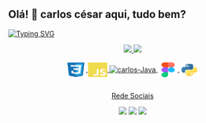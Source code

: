 ## Olá! 👋 carlos césar aqui, tudo bem?

[![Typing SVG](https://readme-typing-svg.herokuapp.com/?color=D71212&size=35&center=true&vCenter=true&width=1000&lines=HELLO,+My+Name+is+carlos+cesar;Be+Welcome!+:%29)](https://git.io/typing-svg)

<div align="center">
  <a href="https://github.com/carloscesar1">
  <img height="180em"
  src="https://github-readme-stats.vercel.app/api?username=carloscesar1&show_icons=true&theme=transparent"
  />   
  <img height="180em" 
       src="https://github-readme-stats.vercel.app/api/top-langs/?username=carloscesar1&layout=compact&langs_count=7&theme=transparent&locale=pt-br"
  />
  
</div

<br/>


<div align="center">
  
  <div style="display: inline_block"><br>    
    <img align="center" alt="carlos-CSS" height="30" width="40" src="https://raw.githubusercontent.com/devicons/devicon/master/icons/css3/css3-original.svg"/>
    <img align="center" alt="carlos-Js" height="30" width="40" src="https://raw.githubusercontent.com/devicons/devicon/master/icons/javascript/javascript-plain.svg"/>   
    <img align="center" alt="carlos-Java" height="30" width="40" src="https://cdn.jsdelivr.net/gh/devicons/devicon/icons/java/java-original.svg"/>    
    <img align="center" alt="carlos-Figma" height="30" width="40" src="https://raw.githubusercontent.com/devicons/devicon/master/icons/figma/figma-original.svg"/>
    <img align="center" alt="carlos-python" height="30" width="40" src="https://raw.githubusercontent.com/devicons/devicon/master/icons/python/python-original.svg"/>
    
   
  </div>

  
 ## 
  Rede Sociais
<br/>
<div>
  <a href="https://instagram.com/sofi.magal" target="_blank"><img src="https://img.shields.io/badge/-Instagram-%23E4405F?style=for-the-badge&logo=instagram&logoColor=white" target="_blank"></a>
  <a href = "mailto:sofiamagmell@gmail.com"><img src="https://img.shields.io/badge/-Gmail-%23333?style=for-the-badge&logo=gmail&logoColor=white" target="_blank"></a> 
  <a href="https://www.linkedin.com/in/sofiamagalhaesmello/" target="_blank"><img src="https://img.shields.io/badge/-LinkedIn-%230077B5?style=for-the-badge&logo=linkedin&logoColor=white" target="_blank"></a>     
</div>
  
